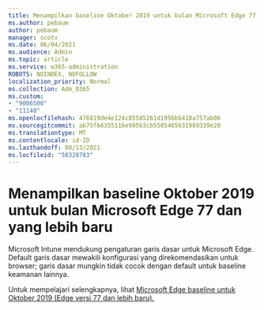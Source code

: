 ```yaml
---
title: Menampilkan baseline Oktober 2019 untuk bulan Microsoft Edge 77 dan yang lebih baru
ms.author: pebaum
author: pebaum
manager: scotv
ms.date: 06/04/2021
ms.audience: Admin
ms.topic: article
ms.service: o365-administration
ROBOTS: NOINDEX, NOFOLLOW
localization_priority: Normal
ms.collection: Adm_O365
ms.custom:
- "9006500"
- "11140"
ms.openlocfilehash: 476819de4e124c85585261d1956bb418a757ab06
ms.sourcegitcommit: ab75f66355116e995b3cb5505465b31989339e28
ms.translationtype: MT
ms.contentlocale: id-ID
ms.lasthandoff: 08/13/2021
ms.locfileid: "58328783"
---
```

# <a name="view-the-october-2019-baseline-for-microsoft-edge-versions-77-and-later"></a>Menampilkan baseline Oktober 2019 untuk bulan Microsoft Edge 77 dan yang lebih baru

Microsoft Intune mendukung pengaturan garis dasar untuk Microsoft Edge. Default garis dasar mewakili konfigurasi yang direkomendasikan untuk browser; garis dasar mungkin tidak cocok dengan default untuk baseline keamanan lainnya.

Untuk mempelajari selengkapnya, lihat [Microsoft Edge baseline untuk Oktober 2019 (Edge versi 77 dan lebih baru).](https://docs.microsoft.com/mem/intune/protect/security-baseline-settings-edge?pivots=edge-october-2019)